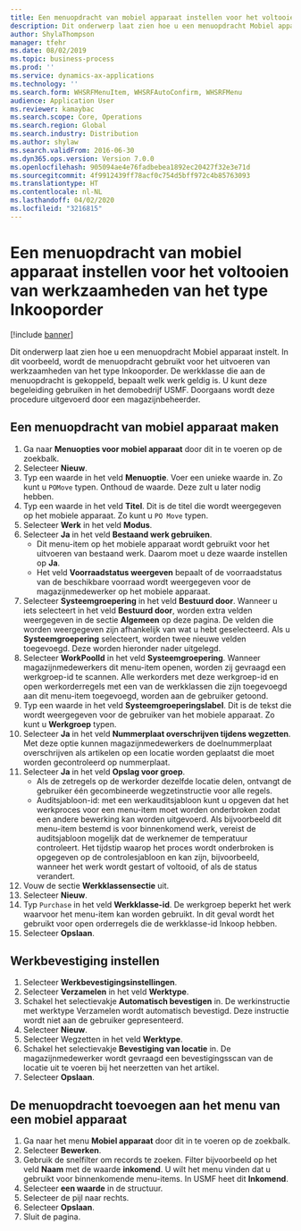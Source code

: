 ```yaml
---
title: Een menuopdracht van mobiel apparaat instellen voor het voltooien van werkzaamheden van het type Inkooporder
description: Dit onderwerp laat zien hoe u een menuopdracht Mobiel apparaat instelt.
author: ShylaThompson
manager: tfehr
ms.date: 08/02/2019
ms.topic: business-process
ms.prod: ''
ms.service: dynamics-ax-applications
ms.technology: ''
ms.search.form: WHSRFMenuItem, WHSRFAutoConfirm, WHSRFMenu
audience: Application User
ms.reviewer: kamaybac
ms.search.scope: Core, Operations
ms.search.region: Global
ms.search.industry: Distribution
ms.author: shylaw
ms.search.validFrom: 2016-06-30
ms.dyn365.ops.version: Version 7.0.0
ms.openlocfilehash: 905094ae4e76fadbebea1892ec20427f32e3e71d
ms.sourcegitcommit: 4f9912439ff78acf0c754d5bff972c4b85763093
ms.translationtype: HT
ms.contentlocale: nl-NL
ms.lasthandoff: 04/02/2020
ms.locfileid: "3216815"
---
```

# <a name="set-up-a-mobile-device-menu-item-for-completing-work-of-type-purchase-order"></a>Een menuopdracht van mobiel apparaat instellen voor het voltooien van werkzaamheden van het type Inkooporder

[!include [banner](../../includes/banner.md)]

Dit onderwerp laat zien hoe u een menuopdracht Mobiel apparaat instelt. In dit voorbeeld, wordt de menuopdracht gebruikt voor het uitvoeren van werkzaamheden van het type Inkooporder. De werkklasse die aan de menuopdracht is gekoppeld, bepaalt welk werk geldig is. U kunt deze begeleiding gebruiken in het demobedrijf USMF. Doorgaans wordt deze procedure uitgevoerd door een magazijnbeheerder.


## <a name="create-a-mobile-device-menu-item"></a>Een menuopdracht van mobiel apparaat maken
1. Ga naar **Menuopties voor mobiel apparaat** door dit in te voeren op de zoekbalk.
2. Selecteer **Nieuw**.
3. Typ een waarde in het veld **Menuoptie**. Voer een unieke waarde in. Zo kunt u `POMove` typen. Onthoud de waarde. Deze zult u later nodig hebben.  
4. Typ een waarde in het veld **Titel**. Dit is de titel die wordt weergegeven op het mobiele apparaat. Zo kunt u `PO Move` typen.  
5. Selecteer **Werk** in het veld **Modus**.
6. Selecteer **Ja** in het veld **Bestaand werk gebruiken**.
    - Dit menu-item op het mobiele apparaat wordt gebruikt voor het uitvoeren van bestaand werk. Daarom moet u deze waarde instellen op **Ja**.  
    - Het veld **Voorraadstatus weergeven** bepaalt of de voorraadstatus van de beschikbare voorraad wordt weergegeven voor de magazijnmedewerker op het mobiele apparaat.  
7. Selecteer **Systeemgroepering** in het veld **Bestuurd door**. Wanneer u iets selecteert in het veld **Bestuurd door**, worden extra velden weergegeven in de sectie **Algemeen** op deze pagina. De velden die worden weergegeven zijn afhankelijk van wat u hebt geselecteerd. Als u **Systeemgroepering** selecteert, worden twee nieuwe velden toegevoegd. Deze worden hieronder nader uitgelegd.  
8. Selecteer **WorkPoolId** in het veld **Systeemgroepering**. Wanneer magazijnmedewerkers dit menu-item openen, worden zij gevraagd een werkgroep-id te scannen. Alle werkorders met deze werkgroep-id en open werkorderregels met een van de werkklassen die zijn toegevoegd aan dit menu-item toegevoegd, worden aan de gebruiker getoond.  
9. Typ een waarde in het veld **Systeemgroeperingslabel**. Dit is de tekst die wordt weergegeven voor de gebruiker van het mobiele apparaat. Zo kunt u **Werkgroep** typen.  
10. Selecteer **Ja** in het veld **Nummerplaat overschrijven tijdens wegzetten**. Met deze optie kunnen magazijnmedewerkers de doelnummerplaat overschrijven als artikelen op een locatie worden geplaatst die moet worden gecontroleerd op nummerplaat.  
11. Selecteer **Ja** in het veld **Opslag voor groep**.
    - Als de zetregels op de werkorder dezelfde locatie delen, ontvangt de gebruiker één gecombineerde wegzetinstructie voor alle regels. 
    - Auditsjabloon-id: met een werkauditsjabloon kunt u opgeven dat het werkproces voor een menu-item moet worden onderbroken zodat een andere bewerking kan worden uitgevoerd. Als bijvoorbeeld dit menu-item bestemd is voor binnenkomend werk, vereist de auditsjabloon mogelijk dat de werknemer de temperatuur controleert. Het tijdstip waarop het proces wordt onderbroken is opgegeven op de controlesjabloon en kan zijn, bijvoorbeeld, wanneer het werk wordt gestart of voltooid, of als de status verandert.  
12. Vouw de sectie **Werkklassensectie** uit.
13. Selecteer **Nieuw**.
14. Typ `Purchase` in het veld **Werkklasse-id**. De werkgroep beperkt het werk waarvoor het menu-item kan worden gebruikt. In dit geval wordt het gebruikt voor open orderregels die de werkklasse-id Inkoop hebben.  
15. Selecteer **Opslaan**.

## <a name="set-up-work-confirmation"></a>Werkbevestiging instellen
1. Selecteer **Werkbevestigingsinstellingen**.
2. Selecteer **Verzamelen** in het veld **Werktype**.
3. Schakel het selectievakje **Automatisch bevestigen** in. De werkinstructie met werktype Verzamelen wordt automatisch bevestigd. Deze instructie wordt niet aan de gebruiker gepresenteerd.  
4. Selecteer **Nieuw**.
5. Selecteer Wegzetten in het veld **Werktype**.
6. Schakel het selectievakje **Bevestiging van locatie** in. De magazijnmedewerker wordt gevraagd een bevestigingsscan van de locatie uit te voeren bij het neerzetten van het artikel.  
7. Selecteer **Opslaan**.

## <a name="add-the-menu-item-to-a-mobile-device-menu"></a>De menuopdracht toevoegen aan het menu van een mobiel apparaat
1. Ga naar het menu **Mobiel apparaat** door dit in te voeren op de zoekbalk.
2. Selecteer **Bewerken**.
3. Gebruik de snelfilter om records te zoeken. Filter bijvoorbeeld op het veld **Naam** met de waarde **inkomend**. U wilt het menu vinden dat u gebruikt voor binnenkomende menu-items. In USMF heet dit **Inkomend**.  
4. Selecteer **een waarde** in de structuur.
5. Selecteer de pijl naar rechts.
6. Selecteer **Opslaan**.
7. Sluit de pagina.
